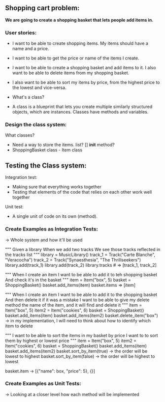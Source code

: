 ## Shopping cart problem: 

**We are going to create a shopping basket that lets people add items in.**

### User stories: 

- I want to be able to create shopping items. My items should have a name and a price. 

- I want to be able to get the price or name of the items I create.

- I want to be able to create a shopping basket and add items to it. I also want to be able to delete items from my shopping basket. 

- I also want to be able to sort my items by price, from the highest price to the lowest and vice-versa. 


- What's a class? 
- A class is a blueprint that lets you create multiple similarly structured objects, which are instances. Classes have methods and variables. 


### Design the class system:
What classes?

- Need a way to store the items. list? [] __init__ method? 
- ShoppingBasket class - Item class 

## Testing the Class system: 
Integration test:
- Making sure that everything works together
- Testing that elements of the code that relies on each other work well together

Unit test: 
- A single unit of code on its own (method).

### Create Examples as Integration Tests:
-> Whole system and how it'll be used


"""
Given a library
When we add two tracks
We see those tracks reflected in the tracks list
"""
library = MusicLibrary()
track_1 = Track("Carte Blanche", "Veracocha")
track_2 = Track("Synaesthesia", "The Thrillseekers")
library.add(track_1)
library.add(track_2)
library.tracks # => [track_1, track_2]


"""
When I create an item
I want to be able to add it to teh shopping basket
And check it's in the basket
"""
item = Item("box", 5)
basket = ShoppingBasket()
basket.add_items(item)
basket.items => [item]


"""
When I create an item
I want to be able to add it to the shopping basket
And then delete it if it was a mistake 
I want to be able to give my delete method the name of the item, and it will find and delete it
"""
item = Item("box", 5)
item2 = Item("cookies", 6)
basket = ShoppingBasket()
basket.add_items(item)
basket.add_items(item2)
basket.delete_item("box") -> in my implementation, I will need to think about how to identify which item to delete


"""
I want to be able to sort the items in my basket by price
I want to to sort them by highest or lowest price
"""
item = Item("box", 5)
item2 = Item("cookies", 6)
basket = ShoppingBasket()
basket.add_items(item)
basket.add_items(item2)
basket.sort_by_item(true) -> the order will be lowest to highest
basket.sort_by_item(false) -> the order will be highest to lowest

basket.item -> [{"name": box, "price": 5}, {}]


### Create Examples as Unit Tests: 
-> Looking at a closer level how each method will be implemented